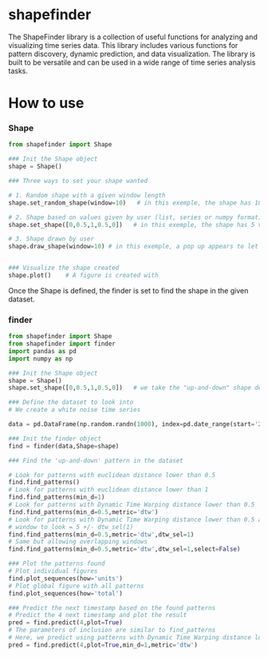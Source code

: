 # shapefinder

The ShapeFinder library is a collection of useful functions for analyzing and visualizing time series data. 
This library includes various functions for pattern discovery, dynamic prediction, and data visualization. 
The library is built to be versatile and can be used in a wide range of time series analysis tasks.

# How to use 

### Shape 

```python
from shapefinder import Shape

### Init the Shape object 
shape = Shape()

### Three ways to set your shape wanted 

# 1. Random shape with a given window length 
shape.set_random_shape(window=10)   # in this exemple, the shape has 10 random values between 0 and 1

# 2. Shape based on values given by user (list, series or numpy format)
shape.set_shape([0,0.5,1,0.5,0])   # in this exemple, the shape has 5 values that draw an "up-and-down" shape. 

# 3. Shape drawn by user
shape.draw_shape(window=10) # in this exemple, a pop up appears to let the user draw the shape wanted with a 10 timestamp window. 


### Visualize the shape created 
shape.plot()    # A figure is created with 

```

Once the Shape is defined, the finder is set to find the shape in the given dataset. 

### finder

```python
from shapefinder import Shape
from shapefinder import finder
import pandas as pd 
import numpy as np

### Init the Shape object 
shape = Shape()
shape.set_shape([0,0.5,1,0.5,0])   # we take the "up-and-down" shape defined before

### Define the dataset to look into 
# We create a white noise time series 

data = pd.DataFrame(np.random.randn(1000), index=pd.date_range(start='2020-01-01', periods=1000, freq='D'))

### Init the finder object 
find = finder(data,Shape=shape)

### Find the 'up-and-down' pattern in the dataset

# Look for patterns with euclidean distance lower than 0.5
find.find_patterns() 
# Look for patterns with euclidean distance lower than 1
find.find_patterns(min_d=1) 
# Look for patterns with Dynamic Time Warping distance lower than 0.5
find.find_patterns(min_d=0.5,metric='dtw')
# Look for patterns with Dynamic Time Warping distance lower than 0.5 and allow window with 4, 5 and 6 timestamp 
# window to look = 5 +/- dtw_sel(1)
find.find_patterns(min_d=0.5,metric='dtw',dtw_sel=1)
# Same but allowing overlapping windows 
find.find_patterns(min_d=0.5,metric='dtw',dtw_sel=1,select=False)

### Plot the patterns found
# Plot individual figures 
find.plot_sequences(how='units') 
# Plot global figure with all patterns
find.plot_sequences(how='total') 

### Predict the next timestamp based on the found patterns
# Predict the 4 next timestamp and plot the result 
pred = find.predict(4,plot=True)
# The parameters of inclusion are similar to find_patterns
# Here, we predict using patterns with Dynamic Time Warping distance lower than 1
pred = find.predict(4,plot=True,min_d=1,metric='dtw')

```

